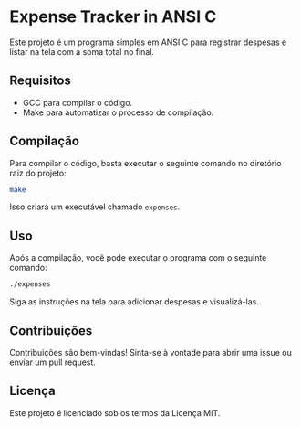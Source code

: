 # Expense Tracker in ANSI C

Este projeto é um programa simples em ANSI C para registrar despesas e listar na tela com a soma total no final.

## Requisitos

- GCC para compilar o código.
- Make para automatizar o processo de compilação.

## Compilação

Para compilar o código, basta executar o seguinte comando no diretório raiz do projeto:

```bash
make
```

Isso criará um executável chamado `expenses`.

## Uso

Após a compilação, você pode executar o programa com o seguinte comando:

```bash
./expenses
```

Siga as instruções na tela para adicionar despesas e visualizá-las.

## Contribuições

Contribuições são bem-vindas! Sinta-se à vontade para abrir uma issue ou enviar um pull request.

## Licença

Este projeto é licenciado sob os termos da Licença MIT.
